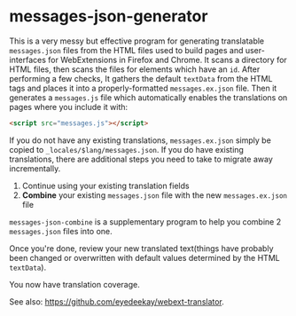 # messages-json-generator

This is a very messy but effective program for generating translatable `messages.json`
files from the HTML files used to build pages and user-interfaces for WebExtensions in
Firefox and Chrome. It scans a directory for HTML files, then scans the files for elements
which have an `id`. After performing a few checks, It gathers the default `textData` from the
HTML tags and places it into a properly-formatted `messages.ex.json` file. Then it generates
a `messages.js` file which automatically enables the translations on pages where you include
it with:

```HTML
<script src="messages.js"></script>
```

If you do not have any existing translations, `messages.ex.json` simply be copied to
`_locales/$lang/messages.json`. If you do have existing translations, there are additional steps
you need to take to migrate away incrementally.

1. Continue using your existing translation fields
2. **Combine** your existing `messages.json` file with the new `messages.ex.json` file

`messages-json-combine` is a supplementary program to help you combine 2 `messages.json` files
into one.

Once you're done, review your new translated text(things have probably been changed or overwritten
with default values determined by the HTML `textData`).

You now have translation coverage.

See also: https://github.com/eyedeekay/webext-translator.

